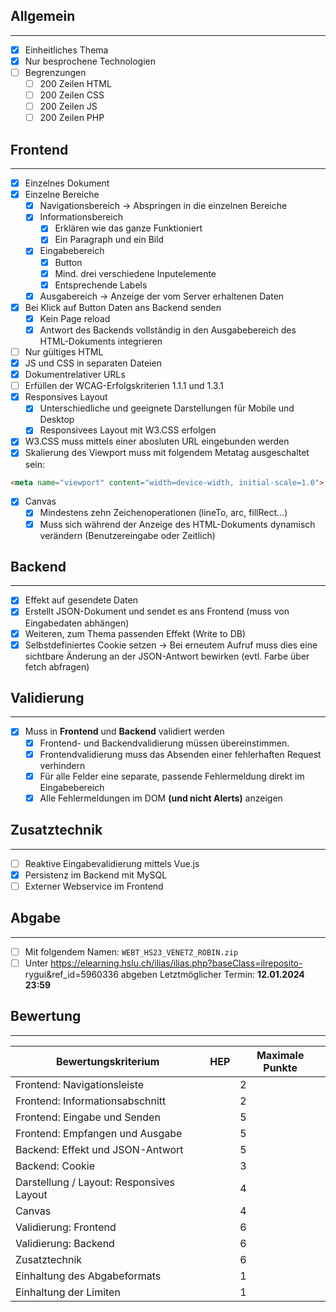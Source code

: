 
## Allgemein
---
- [x]  Einheitliches Thema
- [x]  Nur besprochene Technologien
- [ ] Begrenzungen
  - [ ] 200 Zeilen HTML
  - [ ] 200 Zeilen CSS
  - [ ] 200 Zeilen JS
  - [ ] 200 Zeilen PHP

## Frontend
---
- [x] Einzelnes Dokument
- [x] Einzelne Bereiche
  - [x] Navigationsbereich -> Abspringen in die einzelnen Bereiche
  - [x] Informationsbereich
    - [x] Erklären wie das ganze Funktioniert
    - [x] Ein Paragraph und ein Bild
  - [x] Eingabebereich
    - [x] Button
    - [x] Mind. drei verschiedene Inputelemente
    - [x] Entsprechende Labels
  - [x] Ausgabereich -> Anzeige der vom Server erhaltenen Daten
- [x] Bei Klick auf Button Daten ans Backend senden
  - [x] Kein Page reload
  - [x] Antwort des Backends vollständig in den Ausgabebereich des HTML-Dokuments integrieren
- [ ] Nur gültiges HTML
- [x] JS und CSS in separaten Dateien
- [x] Dokumentrelativer URLs
- [ ] Erfüllen der WCAG-Erfolgskriterien 1.1.1 und 1.3.1
- [x] Responsives Layout
  - [x] Unterschiedliche und geeignete Darstellungen für Mobile und Desktop
  - [x] Responsivees Layout mit W3.CSS erfolgen
- [x] W3.CSS muss mittels einer abosluten URL eingebunden werden
- [x] Skalierung des Viewport muss mit folgendem Metatag ausgeschaltet sein:
```html
<meta name="viewport" content="width=device-width, initial-scale=1.0">
```
- [x] Canvas
  - [x] Mindestens zehn Zeichenoperationen (lineTo, arc, fillRect...)
  - [x] Muss sich während der Anzeige des HTML-Dokuments dynamisch verändern (Benutzereingabe oder Zeitlich)

## Backend
---
- [x] Effekt auf gesendete Daten
- [x] Erstellt JSON-Dokument und sendet es ans Frontend (muss von Eingabedaten abhängen)
- [x] Weiteren, zum Thema passenden Effekt (Write to DB)
- [x] Selbstdefiniertes Cookie setzen -> Bei erneutem Aufruf muss dies eine sichtbare Änderung an der JSON-Antwort bewirken (evtl. Farbe über fetch abfragen)

## Validierung
---
- [x] Muss in **Frontend** und **Backend** validiert werden
  - [x] Frontend- und Backendvalidierung müssen übereinstimmen.
  - [x] Frontendvalidierung muss das Absenden einer fehlerhaften Request verhindern
  - [x] Für alle Felder eine separate, passende Fehlermeldung direkt im Eingabebereich
  - [x] Alle Fehlermeldungen im DOM **(und nicht Alerts)** anzeigen

## Zusatztechnik
---
- [ ] Reaktive Eingabevalidierung mittels Vue.js
- [x] Persistenz im Backend mit MySQL
- [ ] Externer Webservice im Frontend

## Abgabe
---
- [ ] Mit folgendem Namen: `WEBT_HS23_VENETZ_ROBIN.zip`
- [ ] Unter https://elearning.hslu.ch/ilias/ilias.php?baseClass=ilreposito-
rygui&ref_id=5960336 abgeben
Letztmöglicher Termin: **12.01.2024 23:59**

## Bewertung
---

| Bewertungskriterium                      | HEP | Maximale Punkte |
| ---------------------------------------- | --- | --------------- |
| Frontend: Navigationsleiste              |     | 2               |
| Frontend: Informationsabschnitt          |     | 2               |
| Frontend: Eingabe und Senden             |     | 5               |
| Frontend: Empfangen und Ausgabe          |     | 5               |
| Backend: Effekt und JSON-Antwort         |     | 5               |
| Backend: Cookie                          |     | 3               |
| Darstellung / Layout: Responsives Layout |     | 4               |
| Canvas                                   |     | 4               |
| Validierung: Frontend                    |     | 6               |
| Validierung: Backend                     |     | 6               |
| Zusatztechnik                            |     | 6               |
| Einhaltung des Abgabeformats             |     | 1               |
| Einhaltung der Limiten                   |     | 1               |
